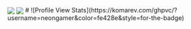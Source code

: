 <img align="center" src="https://github-readme-stats.vercel.app/api/top-langs?username=neongamer&show_icons=true&theme=radical" />
<img align="center" src="https://github-readme-stats.vercel.app/api?username=neongamer&show_icons=true&theme=radical" /> 
# 
![Profile View Stats](https://komarev.com/ghpvc/?username=neongamer&color=fe428e&style=for-the-badge)
